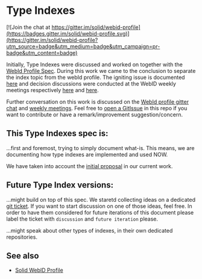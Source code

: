 # Type Indexes

[![Join the chat at https://gitter.im/solid/webid-profile](https://badges.gitter.im/solid/webid-profile.svg)](https://gitter.im/solid/webid-profile?utm_source=badge&utm_medium=badge&utm_campaign=pr-badge&utm_content=badge)

Initially, Type Indexes were discussed and worked on together with the [WebId Profile Spec](https://github.com/solid/webid-profile). During this work we came to the conclusion to separate the index topic from the webId profile. The igniting issue is documented [here](https://github.com/solid/webid-profile/issues/35) and decision discussions were conducted at the WebID weekly meetings respectively [here](https://github.com/solid/webid-profile/blob/main/meetings/2022-08-23.md#separation-of-index-content) and [here](https://github.com/solid/webid-profile/blob/main/meetings/2022-08-30.md#separation-of-index-content).

Further conversation on this work is discussed on the [WebId profile gitter chat](https://gitter.im/solid/webid-profile) and [weekly meetings](https://github.com/solid/webid-profile/tree/main/meetings). Feel free to [open a GitIssue](https://github.com/solid/type-indexes/issues/new) in this repo if you want to contribute or have a remark/improvement suggestion/concern.

## This Type Indexes spec is:
...first and foremost, trying to simply document what-is. This means, we are documenting how type indexes are implemented and used NOW.

We have taken into account the [initial proposal](https://github.com/solid/solid/blob/main/proposals/data-discovery.md#type-index-registry) in our current work.

## Future Type Index versions:
...might build on top of this spec. We staretd collecting ideas on a dedicated [git ticket](https://github.com/solid/type-indexes/issues/1). If you want to start discussion on one of those ideas, feel free. In order to have them considered for future iterations of this document please label the ticket with `discussion` and `future iteration` please.

...might speak about other types of indexes, in their own dedicated repositories.

## See also
* [Solid WebID Profile](https://github.com/solid/webid-profile)
